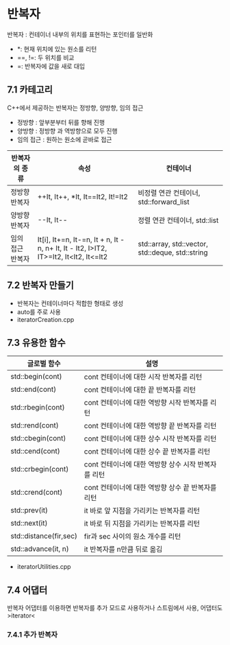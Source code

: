 # 반복자

반복자 : 컨테이너 내부의 위치를 표현하는 포인터를 일반화

- *: 현재 위치에 있는 원소를 리턴
- ==, !=: 두 위치를 비교
- =: 반복자에 값을 새로 대입

## 7.1 카테고리

C++에서 제공하는 반복자는 정방향, 양방향, 임의 접근

- 정방향 : 앞부분부터 뒤를 향해 진행
- 양방향 : 정방향 과 역방향으로 모두 진행
- 임의 접근 : 원하는 원소에 곧바로 접근

|반복자의 종류|속성|컨테이너|
|----------|---|------|
|정방향 반복자|++It, It++, *It, It==It2, It!=It2|비정렬 연관 컨테이너, std::forward_list|
|양방향 반복자|--It, It--|정렬 연관 컨테이너, std::list|
|임의 접근 반복자|It[i], It+=n, It-=n, It + n, It - n, n+ It, It - It2, I&gt;IT2, IT&gt;=It2, It&lt;It2, It&lt;=It2|std::array, std::vector, std::deque, std::string|

## 7.2 반복자 만들기

- 반복자는 컨테이너마다 적합한 형태로 생성
- auto를 주로 사용
- iteratorCreation.cpp

## 7.3 유용한 함수

|글로벌 함수|설명|
|---------|---|
|std::begin(cont)|cont 컨테이너에 대한 시작 반복자를 리턴|
|std::end(cont)|cont 컨테이너에 대한 끝 반복자를 리턴|
|std::rbegin(cont)|cont 컨테이너에 대한 역방향 시작 반복자를 리턴|
|std::rend(cont)|cont 컨테이너에 대한 역방향 끝 반복자를 리턴|
|std::cbegin(cont)|cont 컨테이너에 대한 상수 시작 반복자를 리턴|
|std::cend(cont)|cont 컨테이너에 대한 상수 끝 반복자를 리턴|
|std::crbegin(cont)|cont 컨테이너에 대한 역방향 상수 시작 반복자를 리턴|
|std::crend(cont)|cont 컨테이너에 대한 역방향 상수 끝 반복자를 리턴|
|std::prev(it)|it 바로 앞 지점을 가리키는 반복자를 리턴|
|std::next(it)|it 바로 뒤 지점을 가리키는 반복자를 리턴|
|std::distance(fir,sec)|fir과 sec 사이의 원소 개수를 리턴|
|std::advance(it, n)|it 반복자를 n만큼 뒤로 옮김|

- iteratorUtilities.cpp


## 7.4 어댑터

반복자 어댑터를 이용하면 반복자를 추가 모드로 사용하거나 스트림에서 사용, 어댑터도 &gt;iterator&lt;

### 7.4.1 추가 반복자

